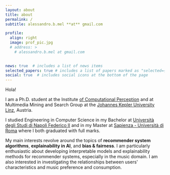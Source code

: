 ```yaml
---
layout: about
title: about
permalink: /
subtitle: alessandro.b.mel **at** gmail.com

profile:
  align: right
  image: prof_pic.jpg
  # address: >
    # alessandro.b.mel at gmail.com
 

news: true  # includes a list of news items
selected_papers: true # includes a list of papers marked as "selected={true}"
social: true  # includes social icons at the bottom of the page
---
```


Hola!

I am a Ph.D. student at the Institute <a href='https://www.jku.at/en/institute-of-computational-perception/'> of Computational Perception</a> and at Multimedia Mining and Search Group at the <a href='https://www.jku.at/en'>Johannes Kepler University Linz</a>, Austria. 

I studied Engineering in Computer Science in my Bachelor at <a href='https://www.unina.it'>Università degli Studi di Napoli Federico II</a> and in my Master at <a href='https://www.uniroma1.it'>Sapienza - Università di Roma</a> where I both graduated with full marks. 

My main interests revolve around the topics of **recommender system algorithms**, **explainability in AI**, and **bias & fairness**. I am particularly enthusiastic about developing interpretable models and explainability methods for recommender systems, especially in the music domain. I am also interested in investigating the relationships between users' characteristics and music preference and consumption.
<!--- about learning new advancements in recommender systems and ---> 
